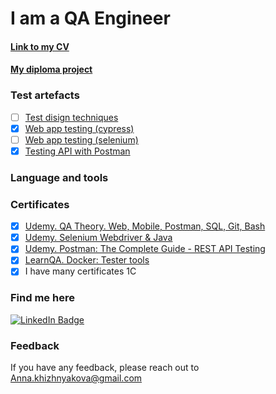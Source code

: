 # I am a QA Engineer
#### [Link to my CV](https://drive.google.com/file/d/1sDjkdvUF-4oZ8ZHJmgRCvh5gfEbA_n3Z/view?usp=sharing)
#### [My diploma project](https://github.com/AnnaKh85/DiplomaGB)

### Test artefacts
 - [ ] [Test disign techniques](https://annakh-working-site.notion.site/Recipetopedia-Project-59a2624e07494c5cbf2a0eec06724ca5)
 - [x] [Web app testing (cypress)](https://github.com/AnnaKh85/MyRepo_RECTests)
 - [ ] [Web app testing (selenium)](https://github.com/AnnaKh85/RedRoverTests)
 - [x] [Testing API with Postman](https://www.postman.com/gold-star-384207/workspace/recipetoria/overview)

### Language and tools


### Certificates

 - [x] [Udemy. QA Theory. Web, Mobile, Postman, SQL, Git, Bash](https://drive.google.com/file/d/1a_h-WG26ncT8xUIRta3PZd9_oxQUT3VJ/view?usp=share_link)
 - [x] [Udemy. Selenium Webdriver & Java](https://drive.google.com/file/d/1h-UKUMLgqVIU2kvebvlyj4Fb8zUF1lKf/view?usp=share_link)
 - [x] [Udemy. Postman: The Complete Guide - REST API Testing](https://drive.google.com/file/d/18hmJd1rtXtWymkzSKj4p4TuXSz1XB3eL/view?usp=share_link)
 - [x] [LearnQA. Docker: Tester tools](https://drive.google.com/file/d/1MWtd2M8QWN7v8Ic6WZx_A7q6jq4TRcGJ/view?usp=share_link)
 - [x] I have many certificates 1C 
 
### Find me here
<div id="badges">
  <a href="https://www.linkedin.com/in/anna-kh/">
    <img src="https://img.shields.io/badge/LinkedIn-blue?style=for-the-badge&logo=linkedin&logoColor=white" alt="LinkedIn Badge"/>
</a>

### Feedback
If you have any feedback, please reach out to Anna.khizhnyakova@gmail.com
